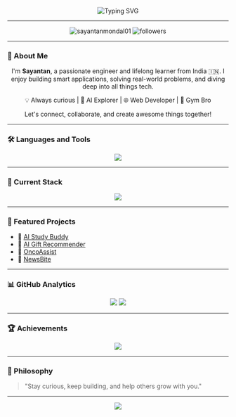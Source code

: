 <!-- GitHub Profile README -->

<!-- Animated Headers -->
<p align="center">
  <img src="https://readme-typing-svg.herokuapp.com?font=Fira+Code&size=26&pause=1000&color=1F75FE&center=true&vCenter=true&width=435&lines=Hi+there!+I'm+Sayantan+%F0%9F%91%8B;Engineer+%7C+Learner+%7C+Tech+Enthusiast;Always+building+cool+things!+%F0%9F%9A%80" alt="Typing SVG" />
</p>

---

<!-- Profile Counters -->
<p align="center">
  <img src="https://komarev.com/ghpvc/?username=sayantanmondal01&label=Profile%20views&color=0e75b6&style=flat" alt="sayantanmondal01"/>
  <img src="https://img.shields.io/github/followers/sayantanmondal01?label=Followers&style=social" alt="followers"/>
</p>

---

<!-- About Section -->
### 👋 About Me
<p align="center">
  I'm <strong>Sayantan</strong>, a passionate engineer and lifelong learner from India 🇮🇳. I enjoy building smart applications, solving real-world problems, and diving deep into all things tech.
</p>
<p align="center">
  💡 Always curious | 🤖 AI Explorer | 🌐 Web Developer | 💪 Gym Bro
</p>
<p align="center">
  Let's connect, collaborate, and create awesome things together!
</p>

---

<!-- Dynamic Skill Badges -->
### 🛠️ Languages and Tools
<p align="center">
  <img src="https://skillicons.dev/icons?i=python,cpp,java,js,ts,html,css,react,nextjs,tailwind,nodejs,express,flask,fastapi,mongodb,postgres,sqlite,firebase,git,github,linux,vscode,figma" />
</p>

---

<!-- Tech Stack Visuals -->
### 🚀 Current Stack
<p align="center">
  <img src="https://github-readme-tech-stack.vercel.app/api/cards?title=Tech%20Stack&align=center&lineCount=3&languages=python,fastapi,sqlite,flask,cpp,html,tailwind,react,nodejs,js" />
</p>

---

<!-- Featured Projects Section -->
### 🌟 Featured Projects
- 🧠 [AI Study Buddy](https://github.com/sayantanmondal01/ai-study-buddy)
- 🎁 [AI Gift Recommender](https://github.com/sayantanmondal01/ai-gift-bot)
- 🧬 [OncoAssist](https://github.com/sayantanmondal01/oncoassist)
- 📰 [NewsBite](https://github.com/sayantanmondal01/newsbite)

---

<!-- GitHub Stats -->
### 📊 GitHub Analytics
<p align="center">
  <img src="https://github-readme-stats.vercel.app/api?username=sayantanmondal01&show_icons=true&theme=radical"/>
  <img src="https://github-readme-stats.vercel.app/api/top-langs/?username=sayantanmondal01&layout=compact&theme=radical"/>
</p>

---

<!-- Achievements / Trophies -->
### 🏆 Achievements
<p align="center">
  <img src="https://github-profile-trophy.vercel.app/?username=sayantanmondal01&theme=radical&no-frame=true&row=1&column=6" />
</p>

---

<!-- Personal Philosophy -->
### 💬 Philosophy
> "Stay curious, keep building, and help others grow with you."

---

<p align="center">
  <img src="https://capsule-render.vercel.app/api?type=waving&color=gradient&height=100&section=footer"/>
</p>

<!-- End of README -->

